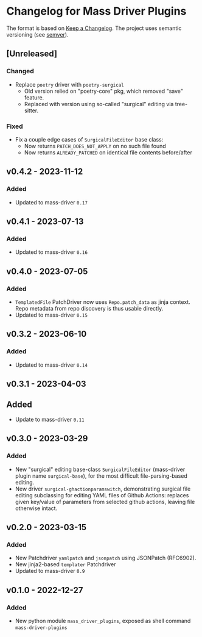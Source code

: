 # Changelog for Mass Driver Plugins


The format is based on [Keep a Changelog](https://keepachangelog.com/en/1.0.0/).
The project uses semantic versioning (see [semver](https://semver.org)).

## [Unreleased]

### Changed

- Replace `poetry` driver with `poetry-surgical`
  - Old version relied on "poetry-core" pkg, which removed "save" feature.
  - Replaced with version using so-called "surgical" editing via tree-sitter.


### Fixed

- Fix a couple edge cases of `SurgicalFileEditor` base class:
  - Now returns `PATCH_DOES_NOT_APPLY` on no such file found
  - Now returns `ALREADY_PATCHED` on identical file contents before/after

## v0.4.2 - 2023-11-12

### Added

- Updated to mass-driver `0.17`

## v0.4.1 - 2023-07-13


### Added
- Updated to mass-driver `0.16`


## v0.4.0 - 2023-07-05


### Added
- `TemplatedFile` PatchDriver now uses `Repo.patch_data` as jinja context. Repo
  metadata from repo discovery is thus usable directly.
- Updated to mass-driver `0.15`


## v0.3.2 - 2023-06-10

### Added
- Updated to mass-driver `0.14`


## v0.3.1 - 2023-04-03

## Added
- Update to mass-driver `0.11`


## v0.3.0 - 2023-03-29

### Added
- New "surgical" editing base-class `SurgicalFileEditor` (mass-driver plugin
  name `surgical-base`), for the most difficult file-parsing-based editing.
- New driver `surgical-ghactionparamswitch`, demonstrating surgical file editing
  subclassing for editing YAML files of Github Actions: replaces given key/value
  of parameters from selected github actions, leaving file otherwise intact.


## v0.2.0 - 2023-03-15


### Added
- New Patchdriver `yamlpatch` and `jsonpatch` using JSONPatch (RFC6902).
- New  jinja2-based `templater` Patchdriver
- Updated to mass-driver `0.9`

## v0.1.0 - 2022-12-27
### Added
- New python module `mass_driver_plugins`, exposed as shell command `mass-driver-plugins`
